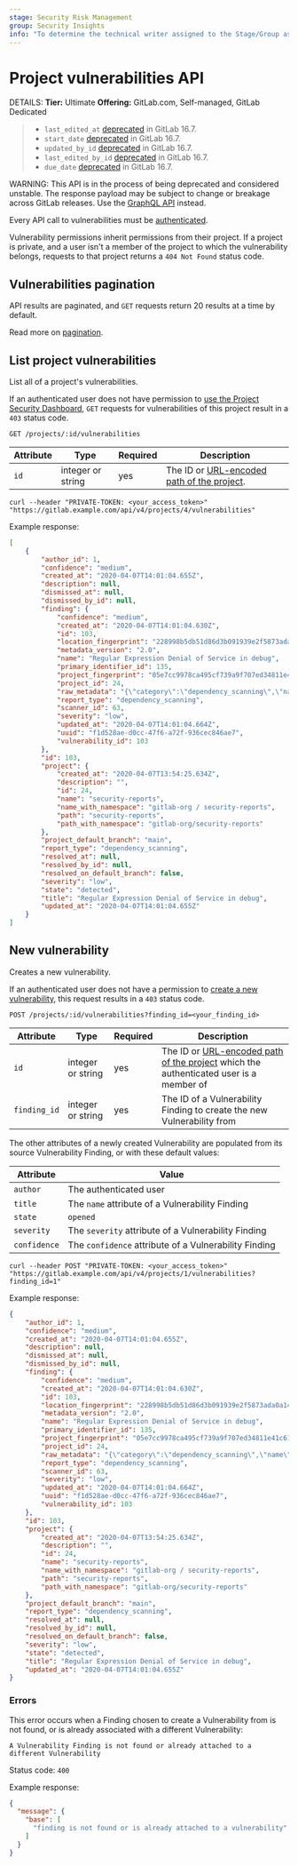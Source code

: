 ```yaml
---
stage: Security Risk Management
group: Security Insights
info: "To determine the technical writer assigned to the Stage/Group associated with this page, see https://handbook.gitlab.com/handbook/product/ux/technical-writing/#assignments"
---
```


# Project vulnerabilities API

DETAILS:
**Tier:** Ultimate
**Offering:** GitLab.com, Self-managed, GitLab Dedicated

> - `last_edited_at` [deprecated](https://gitlab.com/gitlab-org/gitlab/-/issues/268154) in GitLab 16.7.
> - `start_date` [deprecated](https://gitlab.com/gitlab-org/gitlab/-/issues/268154) in GitLab 16.7.
> - `updated_by_id` [deprecated](https://gitlab.com/gitlab-org/gitlab/-/issues/268154) in GitLab 16.7.
> - `last_edited_by_id` [deprecated](https://gitlab.com/gitlab-org/gitlab/-/issues/268154) in GitLab 16.7.
> - `due_date` [deprecated](https://gitlab.com/gitlab-org/gitlab/-/issues/268154) in GitLab 16.7.

WARNING:
This API is in the process of being deprecated and considered unstable.
The response payload may be subject to change or breakage
across GitLab releases. Use the
[GraphQL API](graphql/reference/index.md#queryvulnerabilities)
instead.

Every API call to vulnerabilities must be [authenticated](rest/authentication.md).

Vulnerability permissions inherit permissions from their project. If a project is
private, and a user isn't a member of the project to which the vulnerability
belongs, requests to that project returns a `404 Not Found` status code.

## Vulnerabilities pagination

API results are paginated, and `GET` requests return 20 results at a time by default.

Read more on [pagination](rest/index.md#pagination).

## List project vulnerabilities

List all of a project's vulnerabilities.

If an authenticated user does not have permission to
[use the Project Security Dashboard](../user/permissions.md#project-members-permissions),
`GET` requests for vulnerabilities of this project result in a `403` status code.

```plaintext
GET /projects/:id/vulnerabilities
```

| Attribute     | Type           | Required | Description                                                                                                                                                                 |
| ------------- | -------------- | -------- | ----------------------------------------------------------------------------------------------------------------------------------------------------------------------------|
| `id`          | integer or string | yes      | The ID or [URL-encoded path of the project](rest/index.md#namespaced-paths).                                                            |

```shell
curl --header "PRIVATE-TOKEN: <your_access_token>" "https://gitlab.example.com/api/v4/projects/4/vulnerabilities"
```

Example response:

```json
[
    {
        "author_id": 1,
        "confidence": "medium",
        "created_at": "2020-04-07T14:01:04.655Z",
        "description": null,
        "dismissed_at": null,
        "dismissed_by_id": null,
        "finding": {
            "confidence": "medium",
            "created_at": "2020-04-07T14:01:04.630Z",
            "id": 103,
            "location_fingerprint": "228998b5db51d86d3b091939e2f5873ada0a14a1",
            "metadata_version": "2.0",
            "name": "Regular Expression Denial of Service in debug",
            "primary_identifier_id": 135,
            "project_fingerprint": "05e7cc9978ca495cf739a9f707ed34811e41c615",
            "project_id": 24,
            "raw_metadata": "{\"category\":\"dependency_scanning\",\"name\":\"Regular Expression Denial of Service\",\"message\":\"Regular Expression Denial of Service in debug\",\"description\":\"The debug module is vulnerable to regular expression denial of service when untrusted user input is passed into the `o` formatter. It takes around 50k characters to block for 2 seconds making this a low severity issue.\",\"cve\":\"yarn.lock:debug:gemnasium:37283ed4-0380-40d7-ada7-2d994afcc62a\",\"severity\":\"Unknown\",\"solution\":\"Upgrade to latest versions.\",\"scanner\":{\"id\":\"gemnasium\",\"name\":\"Gemnasium\"},\"location\":{\"file\":\"yarn.lock\",\"dependency\":{\"package\":{\"name\":\"debug\"},\"version\":\"1.0.5\"}},\"identifiers\":[{\"type\":\"gemnasium\",\"name\":\"Gemnasium-37283ed4-0380-40d7-ada7-2d994afcc62a\",\"value\":\"37283ed4-0380-40d7-ada7-2d994afcc62a\",\"url\":\"https://deps.sec.gitlab.com/packages/npm/debug/versions/1.0.5/advisories\"}],\"links\":[{\"url\":\"https://nodesecurity.io/advisories/534\"},{\"url\":\"https://github.com/visionmedia/debug/issues/501\"},{\"url\":\"https://github.com/visionmedia/debug/pull/504\"}],\"remediations\":[null]}",
            "report_type": "dependency_scanning",
            "scanner_id": 63,
            "severity": "low",
            "updated_at": "2020-04-07T14:01:04.664Z",
            "uuid": "f1d528ae-d0cc-47f6-a72f-936cec846ae7",
            "vulnerability_id": 103
        },
        "id": 103,
        "project": {
            "created_at": "2020-04-07T13:54:25.634Z",
            "description": "",
            "id": 24,
            "name": "security-reports",
            "name_with_namespace": "gitlab-org / security-reports",
            "path": "security-reports",
            "path_with_namespace": "gitlab-org/security-reports"
        },
        "project_default_branch": "main",
        "report_type": "dependency_scanning",
        "resolved_at": null,
        "resolved_by_id": null,
        "resolved_on_default_branch": false,
        "severity": "low",
        "state": "detected",
        "title": "Regular Expression Denial of Service in debug",
        "updated_at": "2020-04-07T14:01:04.655Z"
    }
]
```

## New vulnerability

Creates a new vulnerability.

If an authenticated user does not have a permission to
[create a new vulnerability](../user/permissions.md#project-members-permissions),
this request results in a `403` status code.

```plaintext
POST /projects/:id/vulnerabilities?finding_id=<your_finding_id>
```

| Attribute           | Type              | Required   | Description                                                                                                                  |
| ------------------- | ----------------- | ---------- | -----------------------------------------------------------------------------------------------------------------------------|
| `id`                | integer or string | yes        | The ID or [URL-encoded path of the project](rest/index.md#namespaced-paths) which the authenticated user is a member of  |
| `finding_id`        | integer or string | yes        | The ID of a Vulnerability Finding to create the new Vulnerability from |

The other attributes of a newly created Vulnerability are populated from
its source Vulnerability Finding, or with these default values:

| Attribute    | Value                                                 |
|--------------|-------------------------------------------------------|
| `author`     | The authenticated user                                |
| `title`      | The `name` attribute of a Vulnerability Finding       |
| `state`      | `opened`                                              |
| `severity`   | The `severity` attribute of a Vulnerability Finding   |
| `confidence` | The `confidence` attribute of a Vulnerability Finding |

```shell
curl --header POST "PRIVATE-TOKEN: <your_access_token>" "https://gitlab.example.com/api/v4/projects/1/vulnerabilities?finding_id=1"
```

Example response:

```json
{
    "author_id": 1,
    "confidence": "medium",
    "created_at": "2020-04-07T14:01:04.655Z",
    "description": null,
    "dismissed_at": null,
    "dismissed_by_id": null,
    "finding": {
        "confidence": "medium",
        "created_at": "2020-04-07T14:01:04.630Z",
        "id": 103,
        "location_fingerprint": "228998b5db51d86d3b091939e2f5873ada0a14a1",
        "metadata_version": "2.0",
        "name": "Regular Expression Denial of Service in debug",
        "primary_identifier_id": 135,
        "project_fingerprint": "05e7cc9978ca495cf739a9f707ed34811e41c615",
        "project_id": 24,
        "raw_metadata": "{\"category\":\"dependency_scanning\",\"name\":\"Regular Expression Denial of Service\",\"message\":\"Regular Expression Denial of Service in debug\",\"description\":\"The debug module is vulnerable to regular expression denial of service when untrusted user input is passed into the `o` formatter. It takes around 50k characters to block for 2 seconds making this a low severity issue.\",\"cve\":\"yarn.lock:debug:gemnasium:37283ed4-0380-40d7-ada7-2d994afcc62a\",\"severity\":\"Unknown\",\"solution\":\"Upgrade to latest versions.\",\"scanner\":{\"id\":\"gemnasium\",\"name\":\"Gemnasium\"},\"location\":{\"file\":\"yarn.lock\",\"dependency\":{\"package\":{\"name\":\"debug\"},\"version\":\"1.0.5\"}},\"identifiers\":[{\"type\":\"gemnasium\",\"name\":\"Gemnasium-37283ed4-0380-40d7-ada7-2d994afcc62a\",\"value\":\"37283ed4-0380-40d7-ada7-2d994afcc62a\",\"url\":\"https://deps.sec.gitlab.com/packages/npm/debug/versions/1.0.5/advisories\"}],\"links\":[{\"url\":\"https://nodesecurity.io/advisories/534\"},{\"url\":\"https://github.com/visionmedia/debug/issues/501\"},{\"url\":\"https://github.com/visionmedia/debug/pull/504\"}],\"remediations\":[null]}",
        "report_type": "dependency_scanning",
        "scanner_id": 63,
        "severity": "low",
        "updated_at": "2020-04-07T14:01:04.664Z",
        "uuid": "f1d528ae-d0cc-47f6-a72f-936cec846ae7",
        "vulnerability_id": 103
    },
    "id": 103,
    "project": {
        "created_at": "2020-04-07T13:54:25.634Z",
        "description": "",
        "id": 24,
        "name": "security-reports",
        "name_with_namespace": "gitlab-org / security-reports",
        "path": "security-reports",
        "path_with_namespace": "gitlab-org/security-reports"
    },
    "project_default_branch": "main",
    "report_type": "dependency_scanning",
    "resolved_at": null,
    "resolved_by_id": null,
    "resolved_on_default_branch": false,
    "severity": "low",
    "state": "detected",
    "title": "Regular Expression Denial of Service in debug",
    "updated_at": "2020-04-07T14:01:04.655Z"
}
```

### Errors

This error occurs when a Finding chosen to create a Vulnerability from is not found, or
is already associated with a different Vulnerability:

```plaintext
A Vulnerability Finding is not found or already attached to a different Vulnerability
```

Status code: `400`

Example response:

```json
{
  "message": {
    "base": [
      "finding is not found or is already attached to a vulnerability"
    ]
  }
}
```
